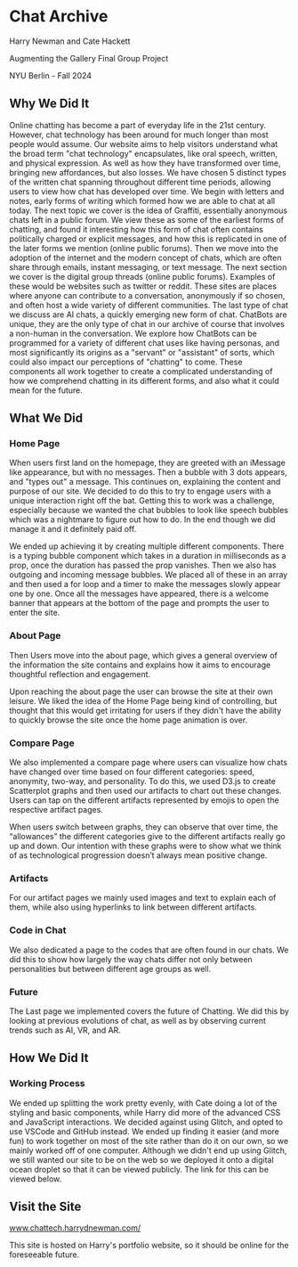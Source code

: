 # Chat Archive

Harry Newman and Cate Hackett

Augmenting the Gallery Final Group Project

NYU Berlin - Fall 2024

## Why We Did It

Online chatting has become a part of everyday life in the 21st century. However, chat technology has been around for much longer than most people would assume. Our website aims to help visitors understand what the broad term "chat technology" encapsulates, like oral speech, written, and physical expression. As well as how they have transformed over time, bringing new affordances, but also losses. We have chosen 5 distinct types of the written chat spanning throughout different time periods, allowing users to view how chat has developed over time. We begin with letters and notes, early forms of writing which formed how we are able to chat at all today. The next topic we cover is the idea of Graffiti, essentially anonymous chats left in a public forum. We view these as some of the earliest forms of chatting, and found it interesting how this form of chat often contains politically charged or explicit messages, and how this is replicated in one of the later forms we mention (online public forums). Then we move into the adoption of the internet and the modern concept of chats, which are often share through emails, instant messaging, or text message. The next section we cover is the digital group threads (online public forums). Examples of these would be websites such as twitter or reddit. These sites are places where anyone can contribute to a conversation, anonymously if so chosen, and often host a wide variety of different communities. The last type of chat we discuss are AI chats, a quickly emerging new form of chat. ChatBots are unique, they are the only type of chat in our archive of course that involves a non-human in the conversation. We explore how ChatBots can be programmed for a variety of different chat uses like having personas, and most significantly its origins as a "servant" or "assistant" of sorts, which could also impact our perceptions of "chatting" to come. These components all work together to create a complicated understanding of how we comprehend chatting in its different forms, and also what it could mean for the future.  


## What We Did

### Home Page

When users first land on the homepage, they are greeted with an iMessage like appearance, but with no messages. Then a bubble with 3 dots appears, and "types out" a message. This continues on, explaining the content and purpose of our site. We decided to do this to try to engage users with a unique interaction right off the bat. Getting this to work was a challenge, especially because we wanted the chat bubbles to look like speech bubbles which was a nightmare to figure out how to do. In the end though we did manage it and it definitely paid off.

We ended up achieving it by creating multiple different components. There is a typing bubble component which takes in a duration in milliseconds as a prop, once the duration has passed the prop vanishes. Then we also has outgoing and incoming message bubbles. We placed all of these in an array and then used a for loop and a timer to make the messages slowly appear one by one. Once all the messages have appeared, there is a welcome banner that appears at the bottom of the page and prompts the user to enter the site.

### About Page

Then Users move into the about page, which gives a general overview of the information the site contains and explains how it aims to encourage thoughtful reflection and engagement.

Upon reaching the about page the user can browse the site at their own leisure. We liked the idea of the Home Page being kind of controlling, but thought that this would get irritating for users if they didn't have the ability to quickly browse the site once the home page animation is over.

### Compare Page

We also implemented a compare page where users can visualize how chats have changed over time based on four different categories: speed, anonymity, two-way, and personality. To do this, we used D3.js to create Scatterplot graphs and then used our artifacts to chart out these changes. Users can tap on the different artifacts represented by emojis to open the respective artifact pages.

When users switch between graphs, they can observe that over time, the “allowances” the different categories give to the different artifacts really go up and down. Our intention with these graphs were to show what we think of as technological progression doesn’t always mean positive change.

### Artifacts

For our artifact pages we mainly used images and text to explain each of them, while also using hyperlinks to link between different artifacts.

### Code in Chat

We also dedicated a page to the codes that are often found in our chats. We did this to show how largely the way chats differ not only between personalities but between different age groups as well.

### Future

The Last page we implemented covers the future of Chatting. We did this by looking at previous evolutions of chat, as well as by observing current trends such as AI, VR, and AR.

## How We Did It

### Working Process

We ended up splitting the work pretty evenly, with Cate doing a lot of the styling and basic components, while Harry did more of the advanced CSS and JavaScript interactions. We decided against using Glitch, and opted to use VSCode and GitHub instead. We ended up finding it easier (and more fun) to work together on most of the site rather than do it on our own, so we mainly worked off of one computer. Although we didn't end up using Glitch, we still wanted our site to be on the web so we deployed it onto a digital ocean droplet so that it can be viewed publicly. The link for this can be viewed below.

## Visit the Site

www.chattech.harrydnewman.com/

This site is hosted on Harry's portfolio website, so it should be online for the foreseeable future.